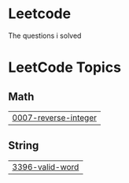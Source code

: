 # Leetcode
The questions i solved

<!---LeetCode Topics Start-->
# LeetCode Topics
## Math
|  |
| ------- |
| [0007-reverse-integer](https://github.com/shreya-singh-rajawat/Leetcode/tree/master/0007-reverse-integer) |
## String
|  |
| ------- |
| [3396-valid-word](https://github.com/shreya-singh-rajawat/Leetcode/tree/master/3396-valid-word) |
<!---LeetCode Topics End-->